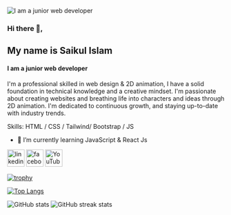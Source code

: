 ![I am a junior web developer ](https://e0.pxfuel.com/wallpapers/149/259/desktop-wallpaper-web-development.jpg)
### Hi there 👋, 
## My name is Saikul Islam
#### I am a junior web developer 


I'm a professional skilled in web design & 2D animation, I have a solid foundation in technical knowledge and a creative mindset. I'm passionate about creating websites and breathing life into characters and ideas through 2D animation. I'm dedicated to continuous growth, and staying up-to-date with industry trends.

Skills: HTML / CSS / Tailwind/ Bootstrap / JS

- 🌱 I’m currently learning JavaScript & React Js 


[<img src='https://cdn.jsdelivr.net/npm/simple-icons@3.0.1/icons/linkedin.svg' alt='linkedin' height='40'>](https://www.linkedin.com/in/saikulislam4)  [<img src='https://cdn.jsdelivr.net/npm/simple-icons@3.0.1/icons/facebook.svg' alt='facebook' height='40'>](https://www.facebook.com/saikulislam4)  [<img src='https://cdn.jsdelivr.net/npm/simple-icons@3.0.1/icons/youtube.svg' alt='YouTube' height='40'>](https://www.youtube.com/channel/https://www.youtube.com/channel/UCPmEuiNVfQxFE1vsF0NzApw)  

[![trophy](https://github-profile-trophy.vercel.app/?username=saikulislam4)](https://github.com/ryo-ma/github-profile-trophy)

[![Top Langs](https://github-readme-stats.vercel.app/api/top-langs/?username=saikulislam4)](https://github.com/anuraghazra/github-readme-stats)

![GitHub stats](https://github-readme-stats.vercel.app/api?username=saikulislam4&show_icons=true) ![GitHub streak stats](https://streak-stats.demolab.com/?user=saikulislam4)  
